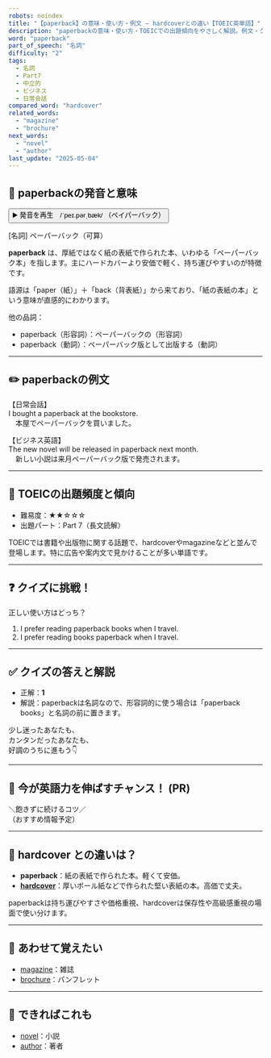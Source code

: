 ```yaml
---
robots: noindex
title: "【paperback】の意味・使い方・例文 ― hardcoverとの違い【TOEIC英単語】"
description: "paperbackの意味・使い方・TOEICでの出題傾向をやさしく解説。例文・クイズ付きでhardcoverとの違いもわかりやすく学べます。"
word: "paperback"
part_of_speech: "名詞"
difficulty: "2"
tags:
  - 名詞
  - Part7
  - 中立的
  - ビジネス
  - 日常会話
compared_word: "hardcover"
related_words:
  - "magazine"
  - "brochure"
next_words:
  - "novel"
  - "author"
last_update: "2025-05-04"
---
```


## 🔰 paperbackの発音と意味

<button class="play-audio" onclick="playTTS('paperback')">
  <span class="play-audio-main">
    ▶️ 発音を再生　/ˈpeɪ.pərˌbæk/
  </span>
  <span class="play-audio-sub">
    （ペイパーバック）
  </span>
</button>

[名詞] ペーパーバック（可算）

**paperback** は、厚紙ではなく紙の表紙で作られた本、いわゆる「ペーパーバック本」を指します。主にハードカバーより安価で軽く、持ち運びやすいのが特徴です。

語源は「paper（紙）」＋「back（背表紙）」から来ており、「紙の表紙の本」という意味が直感的にわかります。

他の品詞：  
- paperback（形容詞）：ペーパーバックの（形容詞）
- paperback（動詞）：ペーパーバック版として出版する（動詞）

---

## ✏️ paperbackの例文

【日常会話】  
I bought a paperback at the bookstore.  
　本屋でペーパーバックを買いました。

【ビジネス英語】  
The new novel will be released in paperback next month.  
　新しい小説は来月ペーパーバック版で発売されます。

---

## 🎯 TOEICの出題頻度と傾向

- 難易度：★★☆☆☆
- 出題パート：Part 7（長文読解）

TOEICでは書籍や出版物に関する話題で、hardcoverやmagazineなどと並んで登場します。特に広告や案内文で見かけることが多い単語です。

---

## ❓ クイズに挑戦！

正しい使い方はどっち？

1. I prefer reading paperback books when I travel.  
2. I prefer reading books paperback when I travel.

---

## ✅ クイズの答えと解説

- 正解：**1**
- 解説：paperbackは名詞なので、形容詞的に使う場合は「paperback books」と名詞の前に置きます。

少し迷ったあなたも、  
カンタンだったあなたも、  
好調のうちに進もう👇️

---

## 🚀 今が英語力を伸ばすチャンス！ (PR)

<div class="info-center">
＼飽きずに続けるコツ／<br>  
（おすすめ情報予定）
</div>

---

## 🤔  hardcover との違いは？

- **paperback**：紙の表紙で作られた本。軽くて安価。
- **[hardcover](/hardcover)**：厚いボール紙などで作られた堅い表紙の本。高価で丈夫。

paperbackは持ち運びやすさや価格重視、hardcoverは保存性や高級感重視の場面で使い分けます。

---

## 🧩 あわせて覚えたい

- [magazine](/magazine)：雑誌
- [brochure](/brochure)：パンフレット

---

## 📖 できればこれも

- [novel](/novel)：小説
- [author](/author)：著者

<!-- cvid: aid30_bid27 -->
